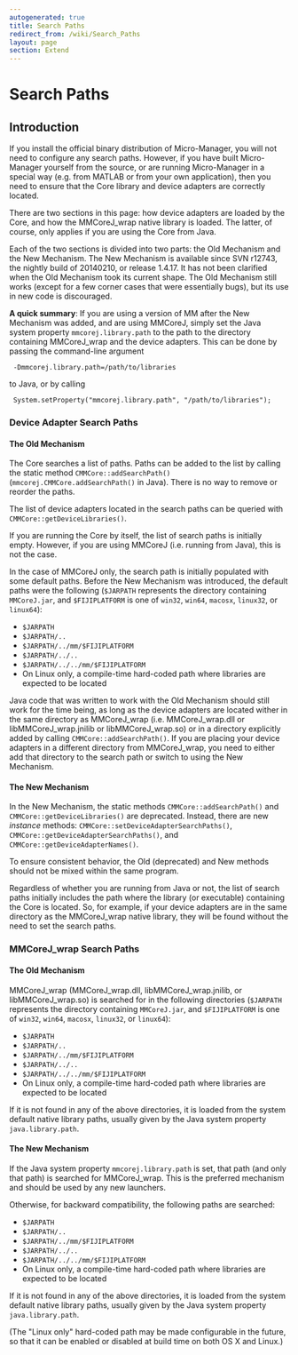 ```yaml
---
autogenerated: true
title: Search Paths
redirect_from: /wiki/Search_Paths
layout: page
section: Extend
---
```


# Search Paths

## Introduction

If you install the official binary distribution of Micro-Manager, you
will not need to configure any search paths. However, if you have built
Micro-Manager yourself from the source, or are running Micro-Manager in
a special way (e.g. from MATLAB or from your own application), then you
need to ensure that the Core library and device adapters are correctly
located.

There are two sections in this page: how device adapters are loaded by
the Core, and how the MMCoreJ\_wrap native library is loaded. The
latter, of course, only applies if you are using the Core from Java.

Each of the two sections is divided into two parts: the Old Mechanism
and the New Mechanism. The New Mechanism is available since SVN r12743,
the nightly build of 20140210, or release 1.4.17. It has not been
clarified when the Old Mechanism took its current shape. The Old
Mechanism still works (except for a few corner cases that were
essentially bugs), but its use in new code is discouraged.

**A quick summary**: If you are using a version of MM after the New
Mechanism was added, and are using MMCoreJ, simply set the Java system
property `mmcorej.library.path` to the path to the directory containing
MMCoreJ\_wrap and the device adapters. This can be done by passing the
command-line argument

```
 -Dmmcorej.library.path=/path/to/libraries
```

to Java, or by calling

```
 System.setProperty("mmcorej.library.path", "/path/to/libraries");
```

### Device Adapter Search Paths

#### The Old Mechanism

The Core searches a list of paths. Paths can be added to the list by
calling the static method `CMMCore::addSearchPath()`
(`mmcorej.CMMCore.addSearchPath()` in Java). There is no way to remove
or reorder the paths.

The list of device adapters located in the search paths can be queried
with `CMMCore::getDeviceLibraries()`.

If you are running the Core by itself, the list of search paths is
initially empty. However, if you are using MMCoreJ (i.e. running from
Java), this is not the case.

In the case of MMCoreJ only, the search path is initially populated with
some default paths. Before the New Mechanism was introduced, the default
paths were the following (`$JARPATH` represents the directory containing
`MMCoreJ.jar`, and `$FIJIPLATFORM` is one of `win32`, `win64`, `macosx`,
`linux32`, or `linux64`):

-   `$JARPATH`
-   `$JARPATH/..`
-   `$JARPATH/../mm/$FIJIPLATFORM`
-   `$JARPATH/../..`
-   `$JARPATH/../../mm/$FIJIPLATFORM`
-   On Linux only, a compile-time hard-coded path where libraries are
    expected to be located

Java code that was written to work with the Old Mechanism should still
work for the time being, as long as the device adapters are located
wither in the same directory as MMCoreJ\_wrap (i.e. MMCoreJ\_wrap.dll or
libMMCoreJ\_wrap.jnilib or libMMCoreJ\_wrap.so) or in a directory
explicitly added by calling `CMMCore::addSearchPath()`. If you are
placing your device adapters in a different directory from
MMCoreJ\_wrap, you need to either add that directory to the search path
or switch to using the New Mechanism.

#### The New Mechanism

In the New Mechanism, the static methods `CMMCore::addSearchPath()` and
`CMMCore::getDeviceLibraries()` are deprecated. Instead, there are new
*instance* methods: `CMMCore::setDeviceAdapterSearchPaths()`,
`CMMCore::getDeviceAdapterSearchPaths()`, and
`CMMCore::getDeviceAdapterNames()`.

To ensure consistent behavior, the Old (deprecated) and New methods
should not be mixed within the same program.

Regardless of whether you are running from Java or not, the list of
search paths initially includes the path where the library (or
executable) containing the Core is located. So, for example, if your
device adapters are in the same directory as the MMCoreJ\_wrap native
library, they will be found without the need to set the search paths.

### MMCoreJ\_wrap Search Paths

#### The Old Mechanism

MMCoreJ\_wrap (MMCoreJ\_wrap.dll, libMMCoreJ\_wrap.jnilib, or
libMMCoreJ\_wrap.so) is searched for in the following directories
(`$JARPATH` represents the directory containing `MMCoreJ.jar`, and
`$FIJIPLATFORM` is one of `win32`, `win64`, `macosx`, `linux32`, or
`linux64`):

-   `$JARPATH`
-   `$JARPATH/..`
-   `$JARPATH/../mm/$FIJIPLATFORM`
-   `$JARPATH/../..`
-   `$JARPATH/../../mm/$FIJIPLATFORM`
-   On Linux only, a compile-time hard-coded path where libraries are
    expected to be located

If it is not found in any of the above directories, it is loaded from
the system default native library paths, usually given by the Java
system property `java.library.path`.

#### The New Mechanism

If the Java system property `mmcorej.library.path` is set, that path
(and only that path) is searched for MMCoreJ\_wrap. This is the
preferred mechanism and should be used by any new launchers.

Otherwise, for backward compatibility, the following paths are searched:

-   `$JARPATH`
-   `$JARPATH/..`
-   `$JARPATH/../mm/$FIJIPLATFORM`
-   `$JARPATH/../..`
-   `$JARPATH/../../mm/$FIJIPLATFORM`
-   On Linux only, a compile-time hard-coded path where libraries are
    expected to be located

If it is not found in any of the above directories, it is loaded from
the system default native library paths, usually given by the Java
system property `java.library.path`.

(The "Linux only" hard-coded path may be made configurable in the
future, so that it can be enabled or disabled at build time on both OS X
and Linux.)

